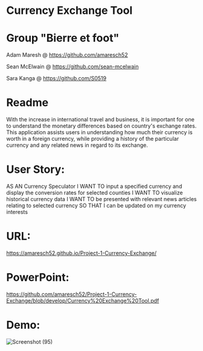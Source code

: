 # Currency Exchange Tool 


# Group "Bierre et foot"

Adam Maresh @ https://github.com/amaresch52

Sean McElwain @ https://github.com/sean-mcelwain

Sara Kanga @ https://github.com/S0519


# Readme
With the increase in international travel and business, it is important for one to understand the monetary differences based on country's exchange rates. This application assists users in understanding how much their currency is worth in
a foreign currency, while providing a history of the particular currency and any related news in regard to its exchange.


# User Story:
AS AN Currency Speculator 
I WANT TO input a specified currency and display the conversion rates for selected counties
I WANT TO visualize historical currency data
I WANT TO be presented with relevant news articles relating to selected currency
SO THAT I can be updated on my currency interests 


# URL: 
https://amaresch52.github.io/Project-1-Currency-Exchange/


# PowerPoint: 
https://github.com/amaresch52/Project-1-Currency-Exchange/blob/develop/Currency%20Exchange%20Tool.pdf



# Demo:

![Screenshot (95)](https://user-images.githubusercontent.com/80322588/117871715-5b684a80-b263-11eb-9f6f-90e1ca55dd1f.png)


